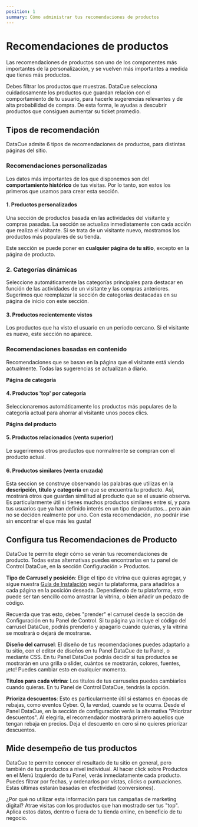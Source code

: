 ```yaml
---
position: 1
summary: Cómo administrar tus recomendaciones de productos
---
```


# Recomendaciones de productos

Las recomendaciones de productos son uno de los componentes más importantes de la personalización, y se vuelven más importantes a medida que tienes más productos.

Debes filtrar los productos que muestras. DataCue selecciona cuidadosamente los productos que guardan relación con el comportamiento de tu usuario, para hacerle sugerencias relevantes y de alta probabilidad de compra. De esta forma, le ayudas a descubrir productos que consiguen aumentar su ticket promedio.

## Tipos de recomendación

DataCue admite 6 tipos de recomendaciones de productos, para distintas páginas del sitio.

### Recomendaciones personalizadas

Los datos más importantes de los que disponemos son del **comportamiento histórico** de tus visitas. Por lo tanto, son estos los primeros que usamos para crear esta sección.

#### 1. Productos personalizados

Una sección de productos basada en las actividades del visitante y compras pasadas. La sección se actualiza inmediatamente con cada acción que realiza el visitante. Si se trata de un visitante nuevo, mostramos los productos más populares de su tienda.

Este sección se puede poner en **cualquier página de tu sitio**, excepto en la página de producto.

### 2. Categorías dinámicas

Seleccione automáticamente las categorías principales para destacar en función de las actividades de un visitante y las compras anteriores. Sugerimos que reemplazar la sección de categorías destacadas en su página de inicio con este sección.

#### 3. Productos recientemente vistos

Los productos que ha visto el usuario en un período cercano. Si el visitante es nuevo, este sección no aparece.

### Recomendaciones basadas en contenido

Recomendaciones que se basan en la página que el visitante está viendo actualmente. Todas las sugerencias se actualizan a diario.

**Página de categoría**

#### 4. Productos 'top' por categoría

Seleccionaremos automáticamente los productos más populares de la categoría actual para ahorrar al visitante unos pocos clics.

**Página del producto**

#### 5. Productos relacionados (venta superior)

Le sugeriremos otros productos que normalmente se compran con el producto actual.

#### 6. Productos similares (venta cruzada)

Esta seccion se construye observando las palabras que utilizas en la **descripción, título y categoría** en que se encuentra tu producto. Así, mostrará otros que guardan similitud al producto que se el usuario observa. Es particularmente útil si tienes muchos productos similares entre sí, y para tus usuarios que ya han definido interés en un tipo de productos... pero aún no se deciden realmente por uno. Con esta recomendación, ¡no podrár irse sin encontrar el que más les gusta!

## Configura tus Recomendaciones de Producto

DataCue te permite elegir cómo se verán tus recomendaciones de producto. Todas estas alternativas puedes encontrarlas en tu panel de Control DataCue, en la sección Configuración > Productos.

**Tipo de Carrusel y posición**: Elige el tipo de vitrina que quieras agregar, y sigue nuestra [Guía de Instalación](https://help.datacue.co/es/install/) según tu plataforma, para añadirlos a cada página en la posición deseada. Dependiendo de tu plataforma, esto puede ser tan sencillo como arrastrar la vitrina, o bien añadir un pedazo de código.

Recuerda que tras esto, debes "prender" el carrusel desde la sección de Configuración en tu Panel de Control. Si tu página ya incluye el código del carrusel DataCue, podrás prenderlo y apagarlo cuando quieras, y la vitrina se mostrará o dejará de mostrarse.

**Diseño del carrusel**: El diseño de tus recomendaciones puedes adaptarlo a tu sitio, con el editor de diseños en tu Panel DataCue de tu Panel, o mediante CSS. En tu Panel DataCue podrás decidir si tus productos se mostrarán en una grilla o slider, cuántos se mostrarán, colores, fuentes, ¡etc! Puedes cambiar esto en cualquier momento.

**Títulos para cada vitrina**: Los títulos de tus carruseles puedes cambiarlos cuando quieras. En tu Panel de Control DataCue, tendrás la opción.

**Prioriza descuentos**: Esto es particularmente útil si estamos en épocas de rebajas, como eventos Cyber. O, la verdad, cuando se te ocurra. Desde el Panel DataCue, en la sección de configuración verás la alternativa "Priorizar descuentos". Al elegirla, el recomendador mostrará primero aquellos que tengan rebaja en precios. Deja el descuento en cero si no quieres priorizar descuentos.

## Mide desempeño de tus productos

DataCue te permite conocer el resultado de tu sitio en general, pero también de tus productos a nivel individual. Al hacer click sobre Productos en el Menú Izquierdo de tu Panel, verás inmediatamente cada producto. Puedes filtrar por fechas, y ordenarlos por vistas, clicks o puntuaciones. Estas últimas estarán basadas en efectividad (conversiones).

¿Por qué no utilizar esta información para tus campañas de marketing digital? Atrae visitas con los productos que han mostrado ser tus "top". Aplica estos datos, dentro o fuera de tu tienda online, en beneficio de tu negocio.
